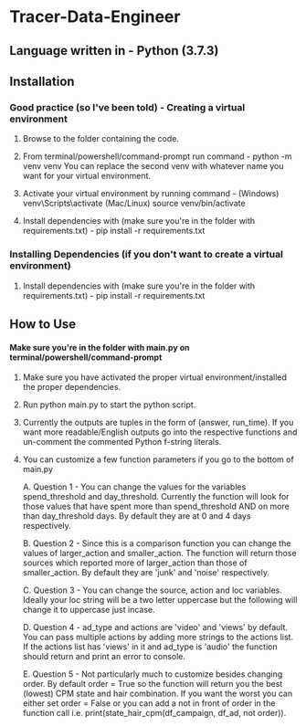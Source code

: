 # Tracer-Data-Engineer

## Language written in - Python (3.7.3)

## Installation

### Good practice (so I've been told) - Creating a virtual environment

1. Browse to the folder containing the code.

2. From terminal/powershell/command-prompt run command - 
    python -m venv venv
    You can replace the second venv with whatever name you want for your virtual environment.
    
3. Activate your virtual environment by running command - 
    (Windows) venv\Scripts\activate
    (Mac/Linux) source venv/bin/activate
    
4. Install dependencies with (make sure you're in the folder with requirements.txt) - 
    pip install -r requirements.txt
    

### Installing Dependencies (if you don't want to create a virtual environment) 

1. Install dependencies with (make sure you're in the folder with requirements.txt) - 
    pip install -r requirements.txt
    

## How to Use

#### Make sure you're in the folder with main.py on terminal/powershell/command-prompt


1. Make sure you have activated the proper virtual environment/installed the proper dependencies.

2. Run python main.py to start the python script.

3. Currently the outputs are tuples in the form of (answer, run_time). If you want more readable/English outputs go into the respective functions and un-comment the commented Python f-string literals.

4. You can customize a few function parameters if you go to the bottom of main.py

    A. Question 1 - You can change the values for the variables spend_threshold and day_threshold. Currently the function will look for those values that have spent more than spend_threshold AND on more than day_threshold days. By default they are at 0 and 4 days respectively.
    
    B. Question 2 - Since this is a comparison function you can change the values of larger_action and smaller_action. The function will return those sources which reported more of larger_action than those of smaller_action. By default they are 'junk' and 'noise' respectively.
    
    C. Question 3 - You can change the source, action and loc variables. Ideally your loc string will be a two letter uppercase but the following will change it to uppercase just incase.
    
    D. Question 4 - ad_type and actions are 'video' and 'views' by default. You can pass multiple actions by adding more strings to the actions list. If the actions list has 'views' in it and ad_type is 'audio' the function should return and print an error to console.
    
    E. Question 5 - Not particularly much to customize besides changing order. By default order = True so the function will return you the best (lowest) CPM state and hair combination. If you want the worst you can either set order = False or you can add a not in front of order in the function call i.e.  print(state_hair_cpm(df_campaign, df_ad, not order)).
